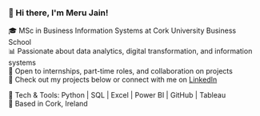 ### 👋 Hi there, I'm Meru Jain!

🎓 MSc in Business Information Systems at Cork University Business School  
📊 Passionate about data analytics, digital transformation, and information systems  
🤝 Open to internships, part-time roles, and collaboration on projects  
📂 Check out my projects below or connect with me on [LinkedIn](linkedin.com/in/meru-jain-4b31281b8)

🔧 Tech & Tools: Python | SQL | Excel | Power BI | GitHub | Tableau  
📍 Based in Cork, Ireland

